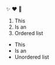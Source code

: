 :sparkles: :heart: :tada:
<ol>
 <li>This</li>
 <li>Is an</li>
 <li>Ordered list</li> 
</ol>

<ul>
 <li>This</li>
 <li>Is an</li>
 <li>Unordered list</li> 
</ul>

